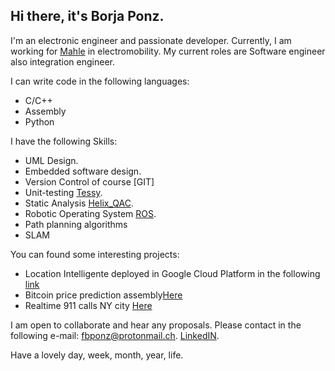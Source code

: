 ## Hi there, it's Borja Ponz. 

I'm an electronic engineer and passionate developer. Currently, I am working for [Mahle](https://www.mahle.com) in electromobility. My current roles are Software engineer also integration engineer. 


I can write code in the following languages:
+ C/C++
+ Assembly
+ Python

I have the following Skills:
+ UML Design.
+ Embedded software design.
+ Version Control of course [GIT]
+ Unit-testing [Tessy](https://www.razorcat.com/en/product-tessy.html).
+ Static Analysis [Helix_QAC](https://www.perforce.com/products/helix-qac).
+ Robotic Operating System [ROS](https://www.ros.org).
+ Path planning algorithms
+ SLAM


You can found some interesting projects:

+ Location Intelligente deployed in Google Cloud Platform in the following [link](https://github.com/fbponz/tfm-jeff)
+ Bitcoin price prediction assembly[Here](https://github.com/fbponz/kiribati-dp3)
+ Realtime 911 calls NY city [Here](https://github.com/fbponz/NIFI-ELK)


I am open to collaborate and hear any proposals. Please contact in the following e-mail: [fbponz@protonmail.ch](fbponz@protonmail.ch). 
[LinkedIN](https://www.linkedin.com/in/borja-ponz-camps-43248965/).

Have a lovely day, week, month, year, life.
